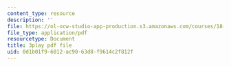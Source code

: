 ```yaml
---
content_type: resource
description: ''
file: https://ol-ocw-studio-app-production.s3.amazonaws.com/courses/18-03sc-differential-equations-fall-2011/0d1b01f96012ac9063d8f9614c2f812f_heBvViSi9xQ.pdf
file_type: application/pdf
resourcetype: Document
title: 3play pdf file
uid: 0d1b01f9-6012-ac90-63d8-f9614c2f812f
---
```

